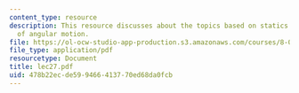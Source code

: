 ```yaml
---
content_type: resource
description: This resource discusses about the topics based on statics and dynamics
  of angular motion.
file: https://ol-ocw-studio-app-production.s3.amazonaws.com/courses/8-01l-physics-i-classical-mechanics-fall-2005/478b22ecde599466413770ed68da0fcb_lec27.pdf
file_type: application/pdf
resourcetype: Document
title: lec27.pdf
uid: 478b22ec-de59-9466-4137-70ed68da0fcb
---
```

